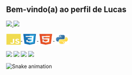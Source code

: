 ## Bem-vindo(a) ao perfil de Lucas 

<div>
<a href="https://github.com/pant0rex">
<img height="180em" src="https://github-readme-stats.vercel.app/api?username=pant0rex&show_icons=true&theme=tokyonight&include_all_commits=true&count_private=true"/>
<img height="180em" src="https://github-readme-stats.vercel.app/api/top-langs/?username=pant0rex&layout=compact&langs_count=6&theme=tokyonight"/>

</div>
<div style="display: inline_block"><br>
<img align="center" alt="Js" height="30" width="40" src="https://raw.githubusercontent.com/devicons/devicon/master/icons/javascript/javascript-plain.svg">
<img align="center" alt="Css3" height="30" width="40" src="https://raw.githubusercontent.com/devicons/devicon/master/icons/css3/css3-original.svg">
<img align="center" alt="html5" height="30" width="40" src="https://raw.githubusercontent.com/devicons/devicon/master/icons/html5/html5-original.svg">
<img align="center" alt="Python" height="30" width="40" src="https://raw.githubusercontent.com/devicons/devicon/master/icons/python/python-original.svg">
</div>
 
 <br>
  
<div> 
<a href="https://www.linkedin.com/in/lucas-assalin-870403269/" target="_blank"><img src="https://img.shields.io/badge/-LinkedIn-%230077B5?style=for-the-badge&logo=linkedin&logoColor=white" target="_blank"></a> 
<a href = "mailto:pant0rex001@gmail.com"><img src="https://img.shields.io/badge/-Gmail-%23333?style=for-the-badge&logo=gmail&logoColor=white" target="_blank"></a>
<a href="https://www.instagram.com/pant0rex/" target="_blank"><img src="https://img.shields.io/badge/-Instagram-%23E4405F?style=for-the-badge&logo=instagram&logoColor=white" target="_blank"></a> 
<a href="https://www.youtube.com/@pant0rex/about" target="_blank"><img src="https://img.shields.io/badge/YouTube-FF0000?style=for-the-badge&logo=youtube&logoColor=white" target="_blank"></a>
 
![Snake animation](https://github.com/pant0rex/pant0rex/blob/output/github-contribution-grid-snake.svg)
</div>
